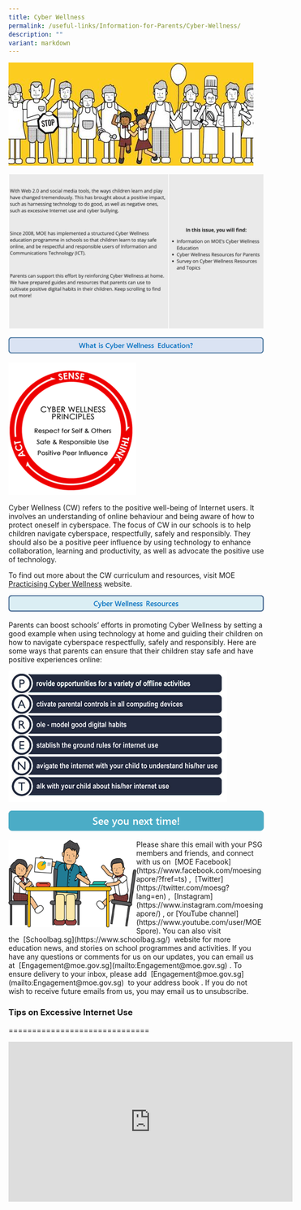 ```yaml
---
title: Cyber Wellness
permalink: /useful-links/Information-for-Parents/Cyber-Wellness/
description: ""
variant: markdown
---
```

![](/images/image003.jpeg)

![](/images/cyberwellness.png)

![](/images/What%20is%20cyber%20wellness%20Education.png)

<img src="/images/image007.png" style="width:50%">

Cyber Wellness (CW) refers to the positive well-being of Internet users. It involves an understanding of online behaviour and being aware of how to protect oneself in cyberspace. The focus of CW in our schools is to help children navigate cyberspace, respectfully, safely and responsibly. They should also be a positive peer influence by using technology to enhance collaboration, learning and productivity, as well as advocate the positive use of technology.

To find out more about the CW curriculum and resources, visit MOE [Practicising Cyber Wellness](https://www.moe.gov.sg/education-in-sg/our-programmes/cyber-wellness) website.

![](/images/Cyber%20wellness%20resources.png)

Parents can boost schools’ efforts in promoting Cyber Wellness by setting a good example when using technology at home and guiding their children on how to navigate cyberspace respectfully, safely and responsibly. Here are some ways that parents can ensure that their children stay safe and have positive experiences online:

![](/images/image012.png)

![](/images/See%20you%20next%20time.png)

<img src="/images/image015.png" style="width:50%;float:left">
Please share this email with your PSG members and friends, and connect with us on&nbsp;&nbsp;[MOE Facebook](https://www.facebook.com/moesingapore/?fref=ts)&nbsp;,&nbsp;&nbsp;[Twitter](https://twitter.com/moesg?lang=en)&nbsp;,&nbsp;&nbsp;[Instagram](https://www.instagram.com/moesingapore/)&nbsp;, or&nbsp;[YouTube channel](https://www.youtube.com/user/MOESpore). You can also visit&nbsp; the&nbsp;&nbsp;[Schoolbag.sg](https://www.schoolbag.sg/)&nbsp;&nbsp;website for more education news, and stories on school programmes and activities. If you have any questions or comments for us on our updates, you can email us at&nbsp;&nbsp;[Engagement@moe.gov.sg](mailto:Engagement@moe.gov.sg)&nbsp;. To ensure delivery to your inbox, please add&nbsp;&nbsp;[Engagement@moe.gov.sg](mailto:Engagement@moe.gov.sg)&nbsp;&nbsp;to your address book . If you do not wish to receive future emails from us, you may email us to unsubscribe.

### Tips on Excessive Internet Use
==============================

<iframe width="560" height="315" src="https://www.youtube.com/embed/NJYUVyYMeEM" title="YouTube video player" frameborder="0" allow="accelerometer; autoplay; clipboard-write; encrypted-media; gyroscope; picture-in-picture; web-share" allowfullscreen=""></iframe>